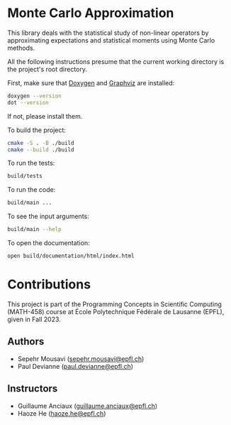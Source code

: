 # Monte Carlo Approximation

This library deals with the statistical study of non-linear operators by approximating expectations and statistical moments using Monte Carlo methods.

All the following instructions presume that the current working directory is the project's root directory.

First, make sure that [Doxygen](https://www.doxygen.nl/manual/install.html) and [Graphviz](https://graphviz.org/download/) are installed:
```bash
doxygen --version
dot --version
```
If not, please install them.

To build the project:
```bash
cmake -S . -B ./build
cmake --build ./build
```

To run the tests:
```bash
build/tests
```

To run the code:
```bash
build/main ...
```

To see the input arguments:
```bash
build/main --help
```

To open the documentation:
```bash
open build/documentation/html/index.html
```

# Contributions

This project is part of the Programming Concepts in Scientific Computing (MATH-458) course at École Polytechnique Fédérale de Lausanne (EPFL), given in Fall 2023.

## Authors

- Sepehr Mousavi ([sepehr.mousavi@epfl.ch](mailto:sepehr.mousavi@epfl.ch))
- Paul Devianne ([paul.devianne@epfl.ch](mailto:paul.devianne@epfl.ch))

## Instructors

- Guillaume Anciaux ([guillaume.anciaux@epfl.ch](mailto:guillaume.anciaux@epfl.ch))
- Haoze He ([haoze.he@epfl.ch](mailto:haoze.he@epfl.ch))
